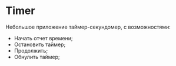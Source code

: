 # Timer

Небольшое приложение таймер-секундомер, с возможностями:

<ul>
<li>Начать отчет времени;</li>
<li>Остановить таймер;</li>
<li>Продолжить;</li>
<li>Обнулить таймер;</li>
</ul>
